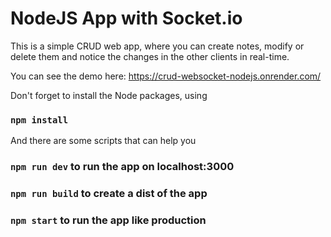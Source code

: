 # NodeJS App with Socket.io

This is a simple CRUD web app, where you can create notes, modify or delete them and notice the changes in the other clients in real-time.

You can see the demo here: https://crud-websocket-nodejs.onrender.com/

Don't forget to install the Node packages, using

### `npm install`

And there are some scripts that can help you

### `npm run dev` to run the app on localhost:3000

### `npm run build` to create a dist of the app

### `npm start` to run the app like production
